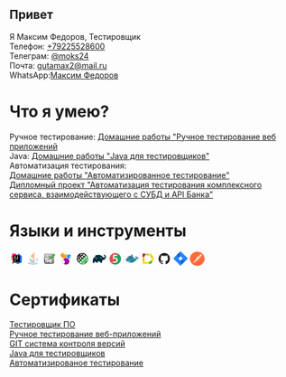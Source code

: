 ## Привет
Я Максим Федоров, Тестировщик\
Телефон: [+79225528600](tel:+79225528600)\
Телеграм: [@moks24](https://tlgg.ru/moks24)\
Почта: [gutamax2@mail.ru](gutamax2@mail.ru)\
WhatsApp:[Максим Федоров](https://wa.me/79225528600)
# Что я умею?

Ручное тестирование: [Домашние работы "Ручное тестирование веб приложений](https://github.com/moks24/manualTest.git)\
Java: [Домашние работы "Java для тестировщиков"](https://github.com/moks24/java-homeworks.git)\
Автоматизация тестирования:\
[Домашние работы "Автоматизированное тестирование"](https://github.com/moks24/QA-homeworks.git)\
[Дипломный проект "Автоматизация тестирования комплексного сервиса, взаимодействующего с СУБД и API Банка"](https://github.com/moks24/DiplomProject.git)

# Языки и инструменты
<p>
  <code><img width="5%" title="IntelliJ IDEA" src="images/Intelij_IDEA.svg"></code>
  <code><img width="5%" title="Java" src="images/Java.svg"></code>
  <code><img width="5%" title="Selenium" src="images/Selenium.svg"></code>
  <code><img width="5%" title="Selenide" src="images/selenide-logo.svg "></code>
  <code><img width="5%" title="Rest-Assured" src="images/RESTAssured.svg"></code>
  <code><img width="5%" title="Gradle" src="images/Gradle.svg"></code>
  <code><img width="5%" title="JUnit5" src="images/junit5.svg"></code>
  <code><img width="5%" title="Docker" src="images/Docker.svg"></code>
  <code><img width="5%" title="Allure Report" src="images/allureReport.svg"></code>
  <code><img width="5%" title="Github" src="images/Github.svg"></code>
  <code><img width="5%" title="Jira" src="images/jira-3.svg"></code>
  <code><img width="5%" title="Postman" src="images/postman-icon.svg"></code>
<!-- <code><img width="5%" title="Gitlab" src="images/gitlab.svg"></code> -->
</p>


# Сертификаты
[Тестировщик ПО](https://github.com/moks24/moks24/blob/main/certificate/certificate.pdf)\
[Ручное тестирование веб-приложений](https://github.com/moks24/moks24/blob/main/certificate/ManualTest.pdf)\
[GIT система контроля версий](https://github.com/moks24/moks24/blob/main/certificate/Git.pdf)\
[Java для тестировщиков](https://github.com/moks24/moks24/blob/main/certificate/Java.pdf)\
[Автоматизированое тестирование](https://github.com/moks24/moks24/blob/main/certificate/AutomatTest.pdf)
